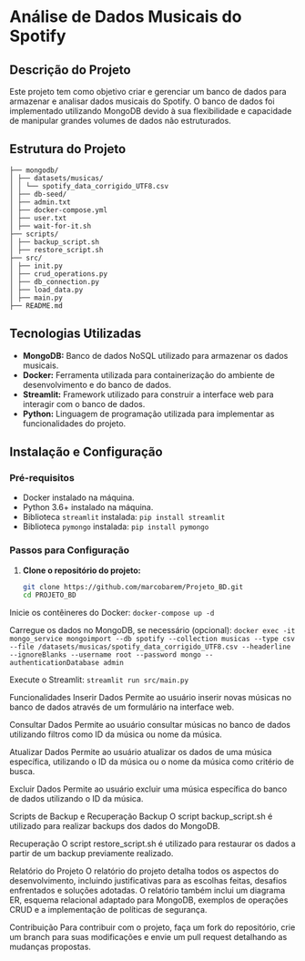 # Análise de Dados Musicais do Spotify

## Descrição do Projeto

Este projeto tem como objetivo criar e gerenciar um banco de dados para armazenar e analisar dados musicais do Spotify. O banco de dados foi implementado utilizando MongoDB devido à sua flexibilidade e capacidade de manipular grandes volumes de dados não estruturados.

## Estrutura do Projeto

```PROJETO_BD/
├── mongodb/
│ ├── datasets/musicas/
│ │ └── spotify_data_corrigido_UTF8.csv
│ ├── db-seed/
│ ├── admin.txt
│ ├── docker-compose.yml
│ ├── user.txt
│ ├── wait-for-it.sh
├── scripts/
│ ├── backup_script.sh
│ ├── restore_script.sh
├── src/
│ ├── init.py
│ ├── crud_operations.py
│ ├── db_connection.py
│ ├── load_data.py
│ ├── main.py
├── README.md
```


## Tecnologias Utilizadas

- **MongoDB:** Banco de dados NoSQL utilizado para armazenar os dados musicais.
- **Docker:** Ferramenta utilizada para containerização do ambiente de desenvolvimento e do banco de dados.
- **Streamlit:** Framework utilizado para construir a interface web para interagir com o banco de dados.
- **Python:** Linguagem de programação utilizada para implementar as funcionalidades do projeto.

## Instalação e Configuração

### Pré-requisitos

- Docker instalado na máquina.
- Python 3.6+ instalado na máquina.
- Biblioteca `streamlit` instalada: `pip install streamlit`
- Biblioteca `pymongo` instalada: `pip install pymongo`

### Passos para Configuração

1. **Clone o repositório do projeto:**

   ```bash
   git clone https://github.com/marcobarem/Projeto_BD.git
   cd PROJETO_BD
    ```

Inicie os contêineres do Docker:
    `docker-compose up -d`

Carregue os dados no MongoDB, se necessário (opcional):
    `docker exec -it mongo_service mongoimport --db spotify --collection musicas --type csv --file /datasets/musicas/spotify_data_corrigido_UTF8.csv --headerline --ignoreBlanks --username root --password mongo --authenticationDatabase admin`


Execute o Streamlit:
    `streamlit run src/main.py`

Funcionalidades
Inserir Dados
Permite ao usuário inserir novas músicas no banco de dados através de um formulário na interface web.

Consultar Dados
Permite ao usuário consultar músicas no banco de dados utilizando filtros como ID da música ou nome da música.

Atualizar Dados
Permite ao usuário atualizar os dados de uma música específica, utilizando o ID da música ou o nome da música como critério de busca.

Excluir Dados
Permite ao usuário excluir uma música específica do banco de dados utilizando o ID da música.

Scripts de Backup e Recuperação
Backup
O script backup_script.sh é utilizado para realizar backups dos dados do MongoDB.

Recuperação
O script restore_script.sh é utilizado para restaurar os dados a partir de um backup previamente realizado.

Relatório do Projeto
O relatório do projeto detalha todos os aspectos do desenvolvimento, incluindo justificativas para as escolhas feitas, desafios enfrentados e soluções adotadas. O relatório também inclui um diagrama ER, esquema relacional adaptado para MongoDB, exemplos de operações CRUD e a implementação de políticas de segurança.

Contribuição
Para contribuir com o projeto, faça um fork do repositório, crie um branch para suas modificações e envie um pull request detalhando as mudanças propostas.    